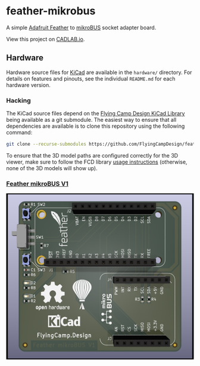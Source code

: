 # feather-mikrobus
A simple [Adafruit Feather](https://www.adafruit.com/feather) to [mikroBUS](https://www.mikroe.com/mikrobus) socket adapter board.

View this project on [CADLAB.io](https://cadlab.io/project/22579). 

## Hardware

Hardware source files for [KiCad](https://kicad.org) are available in the `hardware/` directory.  For details on features and pinouts, see the individual `README.md` for each hardware version.

### Hacking

The KiCad source files depend on the [Flying Camp Design KiCad Library](https://github.com/FlyingCampDesign/fcd-kicad-lib) being available as a git submodule.  The easiest way to ensure that all dependencies are available is to clone this repository using the following command:

```bash
git clone --recurse-submodules https://github.com/FlyingCampDesign/feather-mikrobus.git
```

To ensure that the 3D model paths are configured correctly for the 3D viewer, make sure to follow the FCD library [usage instructions](https://github.com/FlyingCampDesign/fcd-kicad-lib#usage) (otherwise, none of the 3D models will show up).

### [Feather mikroBUS V1](hardware/feather-mikrobus-v1/)

![](hardware/feather-mikrobus-v1/images/feather-mikrobus-v1.png)
